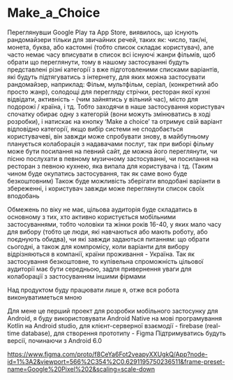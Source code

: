 # Make_a_Choice

Переглянувши Google Play та App Store, виявилось, що існують рандомайзери тільки для звичайних речей, таких як: число, так/ні, монета, буква, або кастомні (тобто список складає користувач), але часто немає часу вписувати в список всі існуючі жанри фільмів, щоб обрати що переглянути, тому в нашому застосуванні будуть представлені різні категорії з вже підготовленими списками варіантів, які будуть підтягуватись з інтернету, для яких можна застосувати рандомайзер, наприклад: Фільм, мультфільм, серіал, (конкретний або просто жанр), солодощі для перегляду стрічки, ресторан якої кухні відвідати, активність - (чим зайнятись у вільний час), місто для подорожі / країна, і тд. Тобто заходячи в наше застосування користувач спочатку обирає одну з категорій (вони можуть змінюватись в ході розробки), і натискає на кнопку ‘Make a choice’ та отримує свій варіант відповідно категорії, якщо вибір системи не сподобається користувачеві, він завжди може спробувати знову, в майбутньому планується колаборація з надавачами послуг, так при виборі фільму може бути посилання на певний сайт, де можна його переглянути, чи пісню послухати в певному музичному застосуванні, чи посилання на ресторан з певною кухнею, яка випала для користувача і тд. (Таким чином буде окупатись застосування, так як саме воно буде безкоштовним) Також буде можливість зберігати вподобані варіанти в збереженні, і користувач завжди може переглянути список своїх вподобань

Обмежень по віку не має, цільова аудиторія буде складатись в основному з тих, хто активно користується мобільними застосуваннями, тобто чоловіки та жінки років 16-40, у яких мало часу для вибору (тобто це люди, які навчаються або мають роботу, або поєднують обидва), чи які завжди задаються питанням: що обрати сьогодні, а також для компромісу, коли варіанти для вибору відрізняються в компанії, країни проживання - Україна. Так як застосування безкоштовне, то купівельна спроможність цільової аудиторії має бути середньою, задля привернення уваги для колаборації з застосуванням іншими фірмами

Над продуктом буду працювати лише я, отже вся робота виконуватиметься мною

Для мене це перший проект для розробки мобільного застосунку для Android, я буду використовувати Android Native на мові програмування Kotlin на Android studio, для клієнт-серверної взаємодії - firebase (real-time database), для створення прототипу - Figma Підтримуватись будуть версії, починаючи з Android 6.0

https://www.figma.com/proto/f8CeYa6Fot2veapyXXUgkQ/App?node-id=1%3A2&viewport=566%2C354%2C0.6291195750236511&frame-preset-name=Google%20Pixel%202&scaling=scale-down
